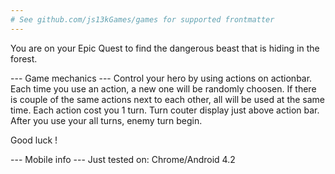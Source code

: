 ```yaml
---
# See github.com/js13kGames/games for supported frontmatter
---
```

You are on your Epic Quest to find the dangerous beast that is hiding in the forest.

--- Game mechanics ---
Control your hero by using actions on actionbar.
Each time you use an action, a new one will be randomly choosen.
If there is couple of the same actions next to each other, all will be used at the same time.
Each action cost you 1 turn. Turn couter display just above action bar. After you use your all turns, enemy turn begin.

Good luck !

--- Mobile info ---
Just tested on: Chrome/Android 4.2